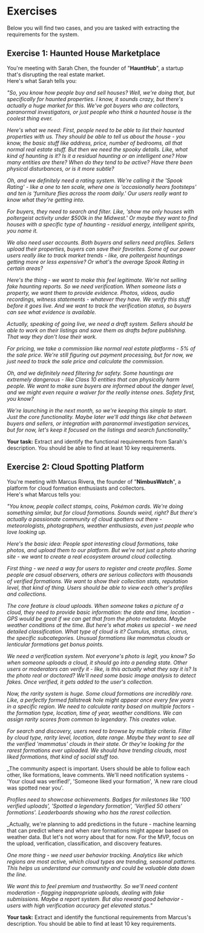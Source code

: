 # Exercises

Below you will find two cases, and you are tasked with extracting the requirements for the system.

## Exercise 1: Haunted House Marketplace

You're meeting with Sarah Chen, the founder of "**HauntHub**", a startup that's disrupting the real estate market.\
Here's what Sarah tells you:

_"So, you know how people buy and sell houses? Well, we're doing that, but specifically for haunted properties. I know, it sounds crazy, but there's actually a huge market for this. We've got buyers who are collectors, paranormal investigators, or just people who think a haunted house is the coolest thing ever._

_Here's what we need: First, people need to be able to list their haunted properties with us. They should be able to tell us about the house - you know, the basic stuff like address, price, number of bedrooms, all that normal real estate stuff. But then we need the spooky details. Like, what kind of haunting is it? Is it a residual haunting or an intelligent one? How many entities are there? When do they tend to be active? Have there been physical disturbances, or is it more subtle?_

_Oh, and we definitely need a rating system. We're calling it the 'Spook Rating' - like a one to ten scale, where one is 'occasionally hears footsteps' and ten is 'furniture flies across the room daily.' Our users really want to know what they're getting into._

_For buyers, they need to search and filter. Like, 'show me only houses with poltergeist activity under $500k in the Midwest.' Or maybe they want to find houses with a specific type of haunting - residual energy, intelligent spirits, you name it._

_We also need user accounts. Both buyers and sellers need profiles. Sellers upload their properties, buyers can save their favorites. Some of our power users really like to track market trends - like, are poltergeist hauntings getting more or less expensive? Or what's the average Spook Rating in certain areas?_

_Here's the thing - we want to make this feel legitimate. We're not selling fake haunting reports. So we need verification. When someone lists a property, we want them to provide evidence. Photos, videos, audio recordings, witness statements - whatever they have. We verify this stuff before it goes live. And we want to track the verification status, so buyers can see what evidence is available._

_Actually, speaking of going live, we need a draft system. Sellers should be able to work on their listings and save them as drafts before publishing. That way they don't lose their work._

_For pricing, we take a commission like normal real estate platforms - 5% of the sale price. We're still figuring out payment processing, but for now, we just need to track the sale price and calculate the commission._

_Oh, and we definitely need filtering for safety. Some hauntings are extremely dangerous - like Class 10 entities that can physically harm people. We want to make sure buyers are informed about the danger level, and we might even require a waiver for the really intense ones. Safety first, you know?_

_We're launching in the next month, so we're keeping this simple to start. Just the core functionality. Maybe later we'll add things like chat between buyers and sellers, or integration with paranormal investigation services, but for now, let's keep it focused on the listings and search functionality."_

**Your task:** Extract and identify the functional requirements from Sarah's description. You should be able to find at least 10 key requirements. 

## Exercise 2: Cloud Spotting Platform

You're meeting with Marcus Rivera, the founder of "**NimbusWatch**", a platform for cloud formation enthusiasts and collectors.\
Here's what Marcus tells you:

_"You know, people collect stamps, coins, Pokémon cards. We're doing something similar, but for cloud formations. Sounds weird, right? But there's actually a passionate community of cloud spotters out there - meteorologists, photographers, weather enthusiasts, even just people who love looking up._

_Here's the basic idea: People spot interesting cloud formations, take photos, and upload them to our platform. But we're not just a photo sharing site - we want to create a real ecosystem around cloud collecting._

_First thing - we need a way for users to register and create profiles. Some people are casual observers, others are serious collectors with thousands of verified formations. We want to show their collection stats, reputation level, that kind of thing. Users should be able to view each other's profiles and collections._

_The core feature is cloud uploads. When someone takes a picture of a cloud, they need to provide basic information: the date and time, location - GPS would be great if we can get that from the photo metadata. Maybe weather conditions at the time. But here's what makes us special - we need detailed classification. What type of cloud is it? Cumulus, stratus, cirrus, the specific subcategories. Unusual formations like mammatus clouds or lenticular formations get bonus points._

_We need a verification system. Not everyone's photo is legit, you know? So when someone uploads a cloud, it should go into a pending state. Other users or moderators can verify it - like, is this actually what they say it is? Is the photo real or doctored? We'll need some basic image analysis to detect fakes. Once verified, it gets added to the user's collection._

_Now, the rarity system is huge. Some cloud formations are incredibly rare. Like, a perfectly formed fallstreak hole might appear once every few years in a specific region. We need to calculate rarity based on multiple factors - the formation type, location, time of year, weather conditions. We can assign rarity scores from common to legendary. This creates value._

_For search and discovery, users need to browse by multiple criteria. Filter by cloud type, rarity level, location, date range. Maybe they want to see all the verified 'mammatus' clouds in their state. Or they're looking for the rarest formations ever uploaded. We should have trending clouds, most liked formations, that kind of social stuff too._

_The community aspect is important. Users should be able to follow each other, like formations, leave comments. We'll need notification systems - 'Your cloud was verified!', 'Someone liked your formation', 'A new rare cloud was spotted near you'. 

_Profiles need to showcase achievements. Badges for milestones like '100 verified uploads', 'Spotted a legendary formation', 'Verified 50 others' formations'. Leaderboards showing who has the rarest collection._

_Actually, we're planning to add predictions in the future - machine learning that can predict where and when rare formations might appear based on weather data. But let's not worry about that for now. For the MVP, focus on the upload, verification, classification, and discovery features. 

_One more thing - we need user behavior tracking. Analytics like which regions are most active, which cloud types are trending, seasonal patterns. This helps us understand our community and could be valuable data down the line._

_We want this to feel premium and trustworthy. So we'll need content moderation - flagging inappropriate uploads, dealing with fake submissions. Maybe a report system. But also reward good behavior - users with high verification accuracy get elevated status."_

**Your task:** Extract and identify the functional requirements from Marcus's description. You should be able to find at least 10 key requirements.
